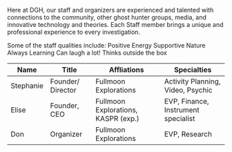 Here at DGH, our staff and organizers are experienced and talented with connections to the community, other ghost hunter groups, media, and innovative technology and theories.   Each Staff member brings a unique and professional experience to every investigation.

Some of the staff qualities include:
Positive Energy
Supportive Nature
Always Learning
Can laugh a lot!
Thinks outside the box

| Name      | Title             | Affliations                         | Specialties                         |
| --------- | ----------------- | ----------------------------------- | ----------------------------------- |
| Stephanie | Founder/ Director | Fullmoon Explorations               | Activity Planning, Video, Psychic   |
| Elise     | Founder, CEO      | Fullmoon Explorations, KASPR (exp.) | EVP, Finance, Instrument specialist |
| Don       | Organizer         | Fullmoon Explorations               | EVP, Research                       |
